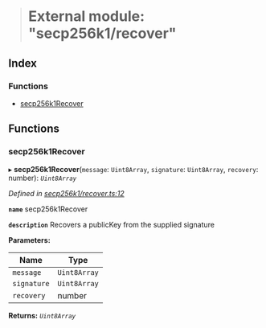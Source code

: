 > # External module: "secp256k1/recover"

## Index

### Functions

* [secp256k1Recover](_secp256k1_recover_.md#secp256k1recover)

## Functions

###  secp256k1Recover

▸ **secp256k1Recover**(`message`: `Uint8Array`, `signature`: `Uint8Array`, `recovery`: number): *`Uint8Array`*

*Defined in [secp256k1/recover.ts:12](https://github.com/polkadot-js/common/blob/de7e9f8/packages/util-crypto/src/secp256k1/recover.ts#L12)*

**`name`** secp256k1Recover

**`description`** Recovers a publicKey from the supplied signature

**Parameters:**

Name | Type |
------ | ------ |
`message` | `Uint8Array` |
`signature` | `Uint8Array` |
`recovery` | number |

**Returns:** *`Uint8Array`*